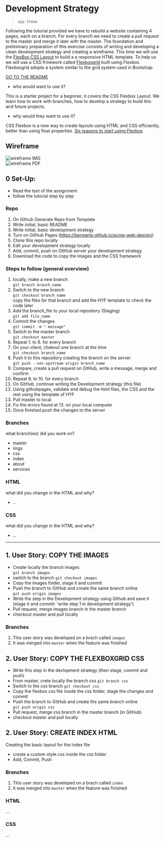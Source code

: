 # Development Strategy

> `app-theme`

Following the tutorial provided we have to rebuild a website containing 4 pages, each on a branch. For every branch we need to create a pull request to the master and merge it later with the master. The foundation and preliminary preparation of this exercise consists of writing and developing a clean development strategy and creating a wireframe. This time we will use the [FlexBox CSS Layout](https://css-tricks.com/snippets/css/a-guide-to-flexbox/) to build a a responsive HTML template. To help us we will use a CSS frmework called [Flexboxgrid](http://flexboxgrid.com/) built using Flexbox. Flexboxgrid adopts a system similar to the grid system used in Bootstrap.


[GO TO THE README](README.md)

- who would want to use it?  

This is a starter project for a beginner, it covers the CSS Flexbox Layout. We learn how to work with branches, how to develop a strategy to build this and future projects.

- why would they want to use it?  

CSS Flexbox is a new way to create layouts using HTML and CSS efficiently, better than using float properties. [Six reasons to start using Flexbox](https://bitsofco.de/6-reasons-to-start-using-flexbox/)

## Wireframe

<!-- include a wireframe for your project in this repository, and display it here -->
<!-- wireframe.cc is a good site for getting started with wireframes -->
![wireframe IMG](notyet)   
![wireframe PDF](notyetpdf)

## 0 Set-Up:
* Read the text of the assignment
* follow the tutorial step by step

### Repo

1. On Github Generate Repo from Template
1. Write initial, basic README
1. Write initial, basic development strategy
1. Turn on GitHub Pages (https://bermarte.github.io/acme-web-design/)
1. Clone this repo locally
1. Edit your development strategy locally
1. Add, commit, push on GitHub server your development strategy
1. Download the code to copy the images and the CSS framework

### Steps to follow (general overview)

1. locally, make a new branch  
   `git branch branch_name`
2. Switch to the new branch  
  `git checkout branch_name`   
   copy the files for that branch and add the HYF template to check the code later   
3. Add the branch_file to your local repository (Staging)  
   `git add file_name`
4. Commit the changes  
  `git commit -m " message"`
6. Switch to the master branch  
  `git checkout master`
7. Repeat 1. to 6. for every branch   
8. On your client, chekout one branch at the time   
 `git checkout branch_name`
9. Push it to this repository creating the branch on the server     
 `git push --set-upstream origin branch_name`
10. Compare, create a pull request on GitHub, write a message, merge and confirm
11. Repeat 8. to 10. for every branch
12. On GitHub, continue writing the Development strategy (this file) 
13. Using githubpages, validate and debug the html files, the CSS and the rest using the template of HYF
14. Pull master to local
15. Fix the errors found at 13. on your local computer
16. Once finished push the changes to the server

 ### Branches

what branch(es) did you work on?

- master 
- imgs
- css
- index  
- about  
- services

### HTML

what did you change in the HTML and why?
* ...

### CSS
what did you change in the HTML and why?
* ...   

---
## 1. User Story: COPY THE IMAGES 

* Create locally the branch images   
`git branch images`
* switch to the branch
`git checkout images`
* Copy the images folder, stage it and commit
* Push the branch to GitHub and create the same branch online   
`git push origin images`   
* Write the step in the Development strategy using Github and save it (stage it and commit: 'write step 1 in development strategy')
* Pull request, merge images branch in the master branch
* checkout master and pull locally   

### Branches

1. This user story was developed on a brach called `images`
2. It was merged into `master` when the feature was finished

## 2. User Story: COPY THE FLEXBOXGRID CSS
* Write this step in the devlopment strategy (then stage, commit and push)
* From master, crete locally the branch css
`git branch css`
* Switch to the css branch
`git checkout css`
* Copy the flexbox css file inside the css folder, stage the changes and commit
* Push the branch to GitHub and create the same branch online   
`git push origin css`
* Pull request, merge css branch in the master branch (in GitHub)
* checkout master and pull locally   

## 2. User Story: CREATE INDEX HTML   

Creating the basic layout for the index file

* create a custom style.css inside the css folder
* Add, Commit, Push

### Branches

1. This user story was developed on a brach called `index`
2. It was merged into `master` when the feature was finished  

### HTML
...
### CSS
...
